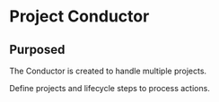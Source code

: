 
# Project Conductor

## Purposed

The Conductor is created to handle multiple projects.

Define projects and lifecycle steps to process actions.

